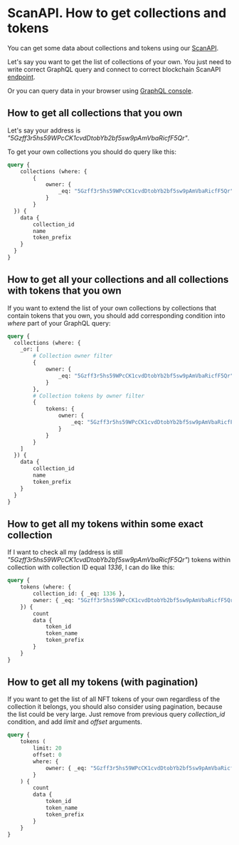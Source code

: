 # ScanAPI. How to get collections and tokens

You can get some data about collections and tokens using our [ScanAPI](#todo). 

Let's say you want to get the list of collections of your own. You just need to write correct GraphQL query and connect to correct blockchain ScanAPI [endpoint](#todo).   

Or you can query data in your browser using [GraphQL console](https://scan-api.opal.uniquenetwork.dev/v1/graphql/).

## How to get all collections that you own

Let's say your address is _"5Gzff3r5hs59WPcCK1cvdDtobYb2bf5sw9pAmVbaRicfF5Qr"_.

To get your own collections you should do query like this:

```graphql
query {
    collections (where: {
        {
            owner: {
                _eq: "5Gzff3r5hs59WPcCK1cvdDtobYb2bf5sw9pAmVbaRicfF5Qr"
            }
        }
  }) {
    data {
        collection_id
        name
        token_prefix
    }
  }
}

```  

## How to get all your collections and all collections with tokens that you own

If you want to extend the list of your own collections by collections that contain tokens that you own, you should add corresponding condition into _where_ part of your GraphQL query:

```graphql
query {
  collections (where: { 
    _or: [
        # Collection owner filter
        {
            owner: {
                _eq: "5Gzff3r5hs59WPcCK1cvdDtobYb2bf5sw9pAmVbaRicfF5Qr"
            }
        },
        # Collection tokens by owner filter 
        {
            tokens: { 
                owner: { 
                    _eq: "5Gzff3r5hs59WPcCK1cvdDtobYb2bf5sw9pAmVbaRicfF5Qr" 
                }
            }
        }
    ]
  }) {
    data {
        collection_id
        name
        token_prefix
    }
  }
}
```

## How to get all my tokens within some exact collection

If I want to check all my (address is still _"5Gzff3r5hs59WPcCK1cvdDtobYb2bf5sw9pAmVbaRicfF5Qr"_) tokens within collection with collection ID equal _1336_, I can do like this:
```graphql
query {
    tokens (where: { 
        collection_id: { _eq: 1336 },
        owner: { _eq: "5Gzff3r5hs59WPcCK1cvdDtobYb2bf5sw9pAmVbaRicfF5Qr" }
    }) {
        count
        data {
            token_id
            token_name
            token_prefix
        }
    }
}
```

## How to get all my tokens (with pagination)

If you want to get the list of all NFT tokens of your own regardless of the collection it belongs, you should also consider using pagination, because the list could be very large. Just remove from previous query _collection\_id_ condition, and add _limit_ and _offset_ arguments.

```graphql
query {
    tokens (
        limit: 20
        offset: 0
        where: {
            owner: { _eq: "5Gzff3r5hs59WPcCK1cvdDtobYb2bf5sw9pAmVbaRicfF5Qr" }
        }
    ) {
        count
        data {
            token_id
            token_name
            token_prefix
        }
    }
}

```